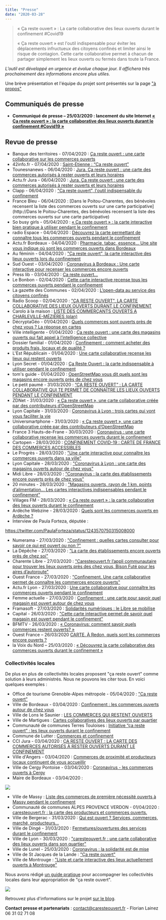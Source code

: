 ```yaml
---
title: "Presse"
date: "2020-03-28"
---
```


> « Ça reste ouvert » : La carte collaborative des lieux ouverts durant le confinement #Covid19
> 
> « Ça reste ouvert » est l'outil indispensable pour éviter les déplacements infructueux des citoyens confinés et limiter ainsi le risque de contagion. Cette carte collaborative permet à chacun de partager simplement les lieux ouverts ou fermés dans toute la France.

_L’outil est développé en urgence et évolue chaque jour. Il affichera très prochainement des informations encore plus utiles._

Une brève présentation et l'équipe du projet sont présentés sur la page ["à propos"](https://blog.caresteouvert.fr/about/)

## Communiqués de presse

- **Communiqué de presse – 25/03/2020 : lancement du site Internet [« Ça reste ouvert » : la carte collaborative des lieux ouverts durant le confinement #Covid19 »](https://www.caresteouvert.fr/pages/communique_presse.pdf)**

## Revue de presse

- Banque des territoires - 07/04/2020 : [Ça reste ouvert : une carte collaborative sur les commerces ouverts](https://www.banquedesterritoires.fr/ca-reste-ouvert-une-carte-collaborative-sur-les-commerces-ouverts)
- 42info.fr - 07/04/2020 : [Saint-Etienne : “Ça reste ouvert”](https://42info.fr/saint-etienne-reste-ouvert/)
- Tounesnanews - 06/04/2020 : [Jura. Ça reste ouvert : une carte des commerces autorisés à rester ouverts et leurs horaires](https://tounesnanews.com/2020/04/06/jura-ca-reste-ouvert-une-carte-des-commerces-autorises-a-rester-ouverts-et-leurs-horaires/)
- Actu.fr Jura - 06/04/2020 : [Jura. Ça reste ouvert : une carte des commerces autorisés à rester ouverts et leurs horaires](https://actu.fr/economie/jura-reste-ouvert-une-carte-commerces-autorises-rester-ouverts-leurs-horaires_32827084.html)
- Clapp - 06/04/2020 : ["Ca reste ouvert", l'outil indispensable du confinement](https://claap.fr/2020/04/ca-reste-ouvert-loutil-indispensable-du-confinement/)
- France Bleu - 06/04/2020 : [Dans le Poitou-Charentes, des bénévoles recensent la liste des commerces ouverts sur une carte participative](http://Dans le Poitou-Charentes, des bénévoles recensent la liste des commerces ouverts sur une carte participative)
- So busy girls - 05/04/2020 : [« Ça reste ouvert » : la carte interactive bien pratique à utiliser pendant le confinement](https://sobusygirls.fr/2020/04/05/carte-interactive-pour-savoir-ou-faire-ses-courses-pendant-le-confinement-ca-reste-ouvert/)
- radio Espace - 04/04/2020 : [Découvrez la carte permettant de connaître tous les commerces ouverts pendant le confinement](https://www.radioespace.com/news/locales/183622/decouvrez-la-carte-permettant-de-connaitre-tous-les-commerces-ouverts-pendant-le-confinement)
- Actu.fr Bordeaux - 04/04/2020 : [Pharmacie, tabac, essence… Une site vous indique où sont les commerces ouverts dans Bordeaux](https://actu.fr/nouvelle-aquitaine/bordeaux_33063/pharmacie-tabac-essence-une-site-vous-indique-sont-commerces-ouverts-dans-bordeaux_32799247.html)
- Au féminin - 04/04/2020 : ["Ça reste ouvert", la carte interactive des lieux ouverts lors du confinement](https://www.aufeminin.com/news-societe/la-carte-des-lieux-ouverts-lors-du-confinement-s4010905.html)
- Sud Ouest - 03/04/2020 : [Coronavirus à Bordeaux : Une carte interactive pour recenser les commerces encore ouverts](https://www.sudouest.fr/2020/04/03/coronavirus-a-bordeaux-une-carte-interactive-pour-recenser-les-commerces-encore-ouverts-7384624-2780.php)
- Press lib - 03/04/2020 : [Ca reste ouvert…](https://presselib.com/twittolib-2/?cn-reloaded=1)
- Le Bonbon - 02/04/2020 : [Cette carte interactive recense tous les commerces ouverts pendant le confinement](https://www.lebonbon.fr/paris/news/carte-interactive-commerces-ouverts-confinement/)
- La gazette des Communes - 02/04/2020 : [L’open-data au service des citoyens confinés](https://www.lagazettedescommunes.com/672296/lopen-data-au-service-des-citoyens-confines/)
- Radio Scoop - 02/04/2020 : ["ÇA RESTE OUVERT", LA CARTE COLLABORATIVE DES LIEUX OUVERTS DURANT LE CONFINEMENT](https://www.radioscoop.com/community/ca-reste-ouvert-la-carte-collaborative-des-lieux-ouverts-durant-le-confinement_184272)
- Carolo à la maison : [LISTE DES COMMERÇANTS OUVERTS A CHARLEVILLE-MÉZIÈRES (plan)](https://www.caroloalamaison.com/faire-ses-courses)
- DécryptaGéo - 01/04/2020 : [Quels commerces sont ouverts près de chez vous ? La réponse en cartes](https://decryptageo.fr/cartes-commerces-ouverts/)
- Ville intelligente - 01/04/2020 : [Ça reste ouvert : une carte des magasins ouverts qui fait appel à l’intelligence collective](https://www.villeintelligente-mag.fr/Ca-reste-ouvert-une-carte-des-magasins-ouverts-qui-fait-appel-a-l-intelligence-collective_a868.html)
- Dossier familial - 01/04/2020 : [Confinement : comment acheter des produits frais, locaux et de qualité ?](https://www.dossierfamilial.com/actualites/vie-pratique/confinement-comment-acheter-des-produits-frais-locaux-et-de-qualite-433222)
- L'Est Républicain - 01/04/2020 : [Une carte collaborative recense les lieux qui restent ouverts](https://www.estrepublicain.fr/edition-toul/2020/04/01/une-carte-collaborative-recense-les-lieux-qui-restent-ouverts)
- Lyon Secret - 01/04/2020 : [Ça Reste Ouvert : la carte indispensable à utiliser pendant le confinement](https://lyonsecret.com/ca-reste-ouvert/)
- tom's guide - 01/04/2020 : [OpenStreetMap vous dit quels sont les magasins encore ouverts près de chez vous](https://www.tomsguide.fr/openstreetmap-vous-dit-quels-sont-les-magasins-encore-ouverts-pres-de-chez-vous/)
- Le petit paumé - 31/03/2020 : [“ÇA RESTE OUVERT” : LA CARTE COLLABORATIVE QUI TE PERMET DE CONNAÎTRE LES LIEUX OUVERTS PENDANT LE CONFINEMENT](https://petitpaume.com/article/coronavirus-etablissements-ouverts-lyon)
- ZDNet - 31/03/2020 : [« Ça reste ouvert », une carte collaborative créée par des contributeurs d’OpenStreetMap](https://www.zdnet.fr/blogs/l-esprit-libre/a-reste-ouvert-une-carte-collaborative-creee-par-des-contributeurs-d-openstreetmap-39901573.htm)
- Lyon Capitale - 31/03/2020 : [Coronavirus à Lyon : trois cartes qui vont vous faciliter la vie](https://www.lyoncapitale.fr/actualite/coronavirus-a-lyon-trois-cartes-qui-vont-vous-faciliter-la-vie/)
- Universmartphone - 31/03/2020 : [« Ça reste ouvert », une carte collaborative créée par des contributeurs d’OpenStreetMap](https://www.universmartphone.com/ca-reste-ouvert-une-carte-collaborative-creee-par-des-contributeurs-dopenstreetmap/)
- France 3 Hauts-de-Frane - 30/03/2020 : [Coronavirus : une carte collaborative recense les commerces ouverts durant le confinement](https://france3-regions.francetvinfo.fr/hauts-de-france/coronavirus-carte-collaborative-recense-commerces-ouverts-durant-confinement-1808920.html)
- Cartopen - 28/03/2020 : [CONFINEMENT COVID-19 : CARTE DE FRANCE DES COMMERCES ACCESSIBLES](https://cartopen.com/confinement-carte-des-commerces-accessibles-1898)
- Le Progrès - 28/03/2020 : ["Une carte interactive pour connaître les commerces ouverts dans sa ville"](https://www.leprogres.fr/sante/2020/03/28/une-carte-interactive-pour-connaitre-les-commerces-ouverts-dans-sa-ville)
- Lyon Capitale - 28/03/2020 : ["Coronavirus à Lyon : une carte des magasins ouverts autour de chez vous"](https://www.lyoncapitale.fr/actualite/coronavirus-a-lyon-une-carte-des-magasins-ouverts-autour-de-chez-vous/)
- Midi Libre - 28/03/2020 : ["Coronavirus : la carte des établissements encore ouverts près de chez vous"](https://www.midilibre.fr/2020/03/27/coronavirus-la-carte-des-etablissements-encore-ouverts-pres-de-chez-vous,8821802.php)
- 20 minutes - 28/03/2020 : ["Magasins ouverts, rayon de 1 km, points d’alimentation… Les cartes interactives indispensables pendant le confinement"](https://www.20minutes.fr/high-tech/2750023-20200328-magasins-ouverts-rayon-1-km-points-alimentation-cartes-interactives-indispensables-pendant-confinement)
- Villages FM - 28/03/2020 : [« Ça reste ouvert » : la carte collaborative des lieux ouverts durant le confinement](http://www.villagesfm.com/index.php/component/k2/item/5650-ca-reste-ouvert-la-carte-collaborative-des-lieux-ouverts-durant-le-confinement)
- Ardèche Webzine - 28/03/2020 : [Quels sont les commerces ouverts en Ardèche ?](https://ardeche.one/commerces-ouverts-en-ardeche/)
- Interview de Paula Forteza, députée :

https://twitter.com/PaulaForteza/status/1243570750315008000

- Numerama - 27/03/2020 : ["Confinement : quelles cartes consulter pour savoir ce qui est ouvert ou non ?"](https://www.numerama.com/tech/614145-confinement-quelles-cartes-consulter-pour-savoir-ce-qui-est-ouvert-ou-non.html)
- La Dépêche - 27/03/2020 : ["La carte des établissements encore ouverts près de chez soi"](https://www.ladepeche.fr/2020/03/27/la-carte-des-etablissements-encore-ouverts-pres-de-chez-soi,8821805.php)
- Charente Libre - 27/03/2020 : ["Caresteouvert.fr l’appli communautaire pour trouver les lieux ouverts près des chez vous, Bison Futé pour les aires d’autoroute"](https://www.charentelibre.fr/2020/03/27/caresteouvert-fr-l-appli-communautaire-pour-trouver-les-lieux-commerces-pharmacies-bureaux-de-poste-ouverts-pres-des-chez-vous,3579836.php)
- Ouest France - 27/03/2020 : ["Confinement. Une carte collaborative permet de connaître les commerces encore ouverts"](https://www.ouest-france.fr/sante/virus/coronavirus/confinement/confinement-une-carte-collaborative-permet-de-connaitre-les-commerces-encore-ouverts-6793464)
- Actu.fr Lyon - 27/03/2020 : [Une carte collaborative pour connaître les commerces ouverts pendant le confinement](https://actu.fr/societe/coronavirus/une-carte-collaborative-connaitre-commerces-ouverts-pendant-confinement_32573506.html)
- Femme actuelle - 27/03/2020 : [Confinement : une carte pour savoir quel magasin est ouvert autour de chez vous](https://www.femmeactuelle.fr/vie-pratique/news-vie-pratique/cette-carte-interactive-permet-de-savoir-quel-magasin-est-ouvert-pendant-le-confinement-2092875)
- Framasoft - 27/03/2020 : [Solidarités numériques : le Libre se mobilise](https://framablog.org/2020/03/27/solidarites-numeriques-le-libre-se-mobilise/)
- Capital - 26/03/2020 : ["Cette carte interactive permet de savoir quel magasin est ouvert pendant le confinement"](https://www.capital.fr/entreprises-marches/cette-carte-interactive-permet-de-savoir-quel-magasin-est-ouvert-pendant-le-confinement-1365922)
- BFMTV - 26/03/2020 : [« Coronavirus: comment savoir quels commerces restent ouverts? »](https://www.bfmtv.com/tech/coronavirus-comment-savoir-quels-commerces-restent-ouverts-1882596.html)
- Ouest France – 26/03/2020 [CARTE. À Redon, quels sont les commerces encore ouverts ?](https://www.ouest-france.fr/sante/virus/coronavirus/carte-redon-quels-sont-les-commerces-encore-ouverts-6792270)
- la Voix du Nord – 25/03/2020 : [« Découvrez la carte collaborative des commerces ouverts durant le confinement »](https://www.lavoixdunord.fr/731250/article/2020-03-25/decouvrez-la-carte-collaborative-des-commerces-ouverts-durant-le-confinement)

### Collectivités locales

De plus en plus de collectivités locales proposent "ça reste ouvert" comme solution à leurs administrés. Nous ne pouvons les citer tous. En voici quelques exemples :

- Office de tourisme Grenoble-Alpes métropole - 05/04/2020 : ["Ca reste ouvert"](https://www.facebook.com/OfficedeTourismedeGrenoble/photos/a.209069319105849/3186213194724765/?type=3&theater)
- Ville de Bordeaux - 03/04/2020 : [Confinement : les commerces ouverts autour de chez vous](http://www.bordeaux.fr/p141280)
- Ville de Lons le Saunier : [LES COMMERCES QUI RESTENT OUVERTS](https://www.lonslesaunier.fr/gardez-contact-avec-les-producteurs-locaux/)
- Ville de Martigues : [Cartes collaboratives des lieux ouverts par quartier](https://www.ville-martigues.fr/services-en-ligne/social-sante/coronavirus)
- Communauté de communes Terres Touloises : [Initiative “ça reste ouvert” : les lieux ouverts durant le confinement](https://www.terrestouloises.com/actualite/initiative-ca-reste-ouvert-les-lieux-ouverts-durant-le-confinement/)
- Commune de Lutter : [Commerces et confinement](https://www.commune-lutter.fr/)
- CCI Jura - 03/04/2020 : [ÇA RESTE OUVERT : LA CARTE DES COMMERCES AUTORISÉS À RESTER OUVERTS DURANT LE CONFINEMENT](https://www.jura.cci.fr/actualites/ca-reste-ouvert-la-carte-des-commerces-autorises-rester-ouverts-durant-le-confinement)
- Ville d'Angers - 03/04/2020 : [Commerces de proximité et producteurs locaux continuent de vous accueillir](http://www.angers.fr/actualites-sorties/62967-commerces-de-proximite-et-producteurs-locaux-continuent-de-vous-accueillir/index.html)
- Ville de Cergy Pontoise - 03/04/2020 : [Coronavirus - les commerces ouverts à Cergy](https://www.facebook.com/villedecergy/photos/a.742428059128835/2967991419905810/)
- Maire de Bordeaux - 03/04/2020 :

[![](images/image-1.png)](https://twitter.com/nflorian33/status/1246046916523315200)

- Ville de Massy : [Liste des commerces de première nécessité ouverts à Massy pendant le confinement](https://www.ville-massy.fr/economie/liste-des-commerces-de-premiere-necessite-ouverts-a-massy-pendant-le-confinement/)
- Communauté de communes ALPES PROVENCE VERDON - 01/04/2020 : [caresteouvert.fr : la carte des producteurs et commerces ouverts.](http://www.ccapv.fr/alpes-provence-verdon/actualite/334-ccapv-carte-producteurs-et-commerces-ouverts)
- Ville de Bergerac - 31/03/2020 : [Qui est ouvert ? Services, commerces, marché, producteurs…](https://www.bergerac.fr/qui-est-ouvert-services-commerces-marche-producteurs/)
- Ville de Dingé - 31/03/2020 : [Fermetures/ouvertures des services durant le confinement](https://dinge.fr/fermetures-ouverture-des-services-durant-le-confinement/)
- Ville de Lyon - 30/03/2020 : ["caresteouvert.fr : une carte collaborative des lieux ouverts dans son quartier"](https://www.lyon.fr/actualite/solidarite/caresteouvertfr-une-carte-collaborative-des-lieux-ouverts-dans-son-quartier)
- Ville de Lunel - 25/03/2020 : [Coronavirus : la solidarité est de mise](https://www.lunel.com/fr/actualite/coronavirus-la-solidarite-est-de-mise)
- Ville de St Jacques de la Lande : ["Ça reste ouvert"](https://www.st-jacques.fr/la-ville/actualites/1864-ca-reste-ouvert.html)
- Ville de Montrouge : ["Liste et carte interactive des lieux actuellement ouverts à Montrouge"](https://www.ville-montrouge.fr/1330-carte-interactive-des-lieux-actuellement-ouverts-a-montrouge.htm)

Nous avons rédigé [un guide pratique](https://blog.caresteouvert.fr/un-outil-de-communication-des-mairies/) pour accompagner les collectivités locales dans leur appropriation de "ça reste ouvert".

![](images/banniere-facebook-1024x379.jpg)

Retrouvez plus d'informations sur le projet [sur le blog](http://blog.caresteouvert.fr).

**Contact presse et partenariats** : [contact@caresteouvert.fr](mailto:contact@caresteouvert.fr) - Florian Lainez 06 31 02 71 08

